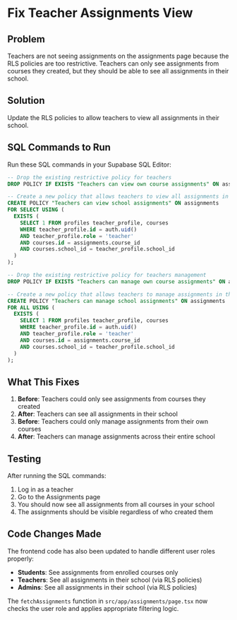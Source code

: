 # Fix Teacher Assignments View

## Problem
Teachers are not seeing assignments on the assignments page because the RLS policies are too restrictive. Teachers can only see assignments from courses they created, but they should be able to see all assignments in their school.

## Solution
Update the RLS policies to allow teachers to view all assignments in their school.

## SQL Commands to Run

Run these SQL commands in your Supabase SQL Editor:

```sql
-- Drop the existing restrictive policy for teachers
DROP POLICY IF EXISTS "Teachers can view own course assignments" ON assignments;

-- Create a new policy that allows teachers to view all assignments in their school
CREATE POLICY "Teachers can view school assignments" ON assignments
FOR SELECT USING (
  EXISTS (
    SELECT 1 FROM profiles teacher_profile, courses
    WHERE teacher_profile.id = auth.uid()
    AND teacher_profile.role = 'teacher'
    AND courses.id = assignments.course_id
    AND courses.school_id = teacher_profile.school_id
  )
);

-- Drop the existing restrictive policy for teachers management
DROP POLICY IF EXISTS "Teachers can manage own course assignments" ON assignments;

-- Create a new policy that allows teachers to manage assignments in their school
CREATE POLICY "Teachers can manage school assignments" ON assignments
FOR ALL USING (
  EXISTS (
    SELECT 1 FROM profiles teacher_profile, courses
    WHERE teacher_profile.id = auth.uid()
    AND teacher_profile.role = 'teacher'
    AND courses.id = assignments.course_id
    AND courses.school_id = teacher_profile.school_id
  )
);
```

## What This Fixes

1. **Before**: Teachers could only see assignments from courses they created
2. **After**: Teachers can see all assignments in their school
3. **Before**: Teachers could only manage assignments from their own courses  
4. **After**: Teachers can manage assignments across their entire school

## Testing

After running the SQL commands:

1. Log in as a teacher
2. Go to the Assignments page
3. You should now see all assignments from all courses in your school
4. The assignments should be visible regardless of who created them

## Code Changes Made

The frontend code has also been updated to handle different user roles properly:

- **Students**: See assignments from enrolled courses only
- **Teachers**: See all assignments in their school (via RLS policies)
- **Admins**: See all assignments in their school (via RLS policies)

The `fetchAssignments` function in `src/app/assignments/page.tsx` now checks the user role and applies appropriate filtering logic.




